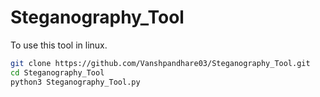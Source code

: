 # Steganography_Tool
To use this tool in linux.
```bash
git clone https://github.com/Vanshpandhare03/Steganography_Tool.git
cd Steganography_Tool
python3 Steganography_Tool.py
